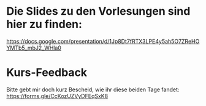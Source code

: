 # Die Slides zu den Vorlesungen sind hier zu finden:
https://docs.google.com/presentation/d/1Jp8Dt7fRTX3LPE4y5ah5O7ZReHOYMTb5_mbJ2_WHla0

# Kurs-Feedback

Bitte gebt mir doch kurz Bescheid, wie ihr diese beiden Tage fandet:
https://forms.gle/CcKozUZVyDFEqSxK8